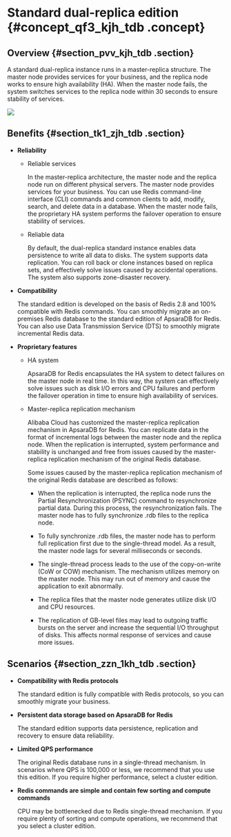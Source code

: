 # Standard dual-replica edition {#concept_qf3_kjh_tdb .concept}

## Overview {#section_pvv_kjh_tdb .section}

A standard dual-replica instance runs in a master-replica structure. The master node provides services for your business, and the replica node works to ensure high availability \(HA\). When the master node fails, the system switches services to the replica node within 30 seconds to ensure stability of services.

![](http://static-aliyun-doc.oss-cn-hangzhou.aliyuncs.com/assets/img/3105/15616145756584_en-US.png)

## Benefits {#section_tk1_zjh_tdb .section}

-   **Reliability**

    -   Reliable services

        In the master-replica architecture, the master node and the replica node run on different physical servers. The master node provides services for your business. You can use Redis command-line interface \(CLI\) commands and common clients to add, modify, search, and delete data in a database. When the master node fails, the proprietary HA system performs the failover operation to ensure stability of services.

    -   Reliable data

        By default, the dual-replica standard instance enables data persistence to write all data to disks. The system supports data replication. You can roll back or clone instances based on replica sets, and effectively solve issues caused by accidental operations. The system also supports zone-disaster recovery.

-   **Compatibility**

    The standard edition is developed on the basis of Redis 2.8 and 100% compatible with Redis commands. You can smoothly migrate an on-premises Redis database to the standard edition of ApsaraDB for Redis. You can also use Data Transmission Service \(DTS\) to smoothly migrate incremental Redis data.

-   **Proprietary features**

    -   HA system

        ApsaraDB for Redis encapsulates the HA system to detect failures on the master node in real time. In this way, the system can effectively solve issues such as disk I/O errors and CPU failures and perform the failover operation in time to ensure high availability of services.

    -   Master-replica replication mechanism

        Alibaba Cloud has customized the master-replica replication mechanism in ApsaraDB for Redis. You can replicate data in the format of incremental logs between the master node and the replica node. When the replication is interrupted, system performance and stability is unchanged and free from issues caused by the master-replica replication mechanism of the original Redis database.

        Some issues caused by the master-replica replication mechanism of the original Redis database are described as follows:

        -   When the replication is interrupted, the replica node runs the Partial Resynchronization \(PSYNC\) command to resynchronize partial data. During this process, the resynchronization fails. The master node has to fully synchronize .rdb files to the replica node.

        -   To fully synchronize .rdb files, the master node has to perform full replication first due to the single-thread model. As a result, the master node lags for several milliseconds or seconds.

        -   The single-thread process leads to the use of the copy-on-write \(CoW or COW\) mechanism. The mechanism utilizes memory on the master node. This may run out of memory and cause the application to exit abnormally.

        -   The replica files that the master node generates utilize disk I/O and CPU resources.

        -   The replication of GB-level files may lead to outgoing traffic bursts on the server and increase the sequential I/O throughput of disks. This affects normal response of services and cause more issues.


## Scenarios {#section_zzn_1kh_tdb .section}

-   **Compatibility with Redis protocols**

    The standard edition is fully compatible with Redis protocols, so you can smoothly migrate your business.

-   **Persistent data storage based on ApsaraDB for Redis**

    The standard edition supports data persistence, replication and recovery to ensure data reliability.

-   **Limited QPS performance**

    The original Redis database runs in a single-thread mechanism. In scenarios where QPS is 100,000 or less, we recommend that you use this edition. If you require higher performance, select a cluster edition.

-   **Redis commands are simple and contain few sorting and compute commands**

    CPU may be bottlenecked due to Redis single-thread mechanism. If you require plenty of sorting and compute operations, we recommend that you select a cluster edition.


